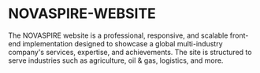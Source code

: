 # NOVASPIRE-WEBSITE
The NOVASPIRE website is a professional, responsive, and scalable front-end implementation designed to showcase a global multi-industry company's services, expertise, and achievements. The site is structured to serve industries such as agriculture, oil &amp; gas, logistics, and more.
